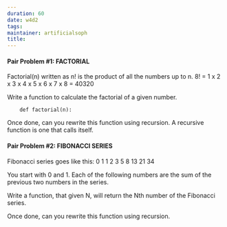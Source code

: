 ```yaml
---
duration: 60
date: w4d2
tags:
maintainer: artificialsoph
title:
---
```


#### Pair Problem #1: FACTORIAL

Factorial(n) written as n! is the product of all the numbers up to n.
8! = 1 x 2 x 3 x 4 x 5 x 6 x 7 x 8 = 40320

Write a function to calculate the factorial of a given number.

		def factorial(n):

Once done, can you rewrite this function using recursion. A recursive function is one that calls itself.

#### Pair Problem #2: FIBONACCI SERIES

Fibonacci series goes like this: 0 1 1 2 3 5 8 13 21 34

You start with 0 and 1. Each of the following numbers are the sum of the previous two numbers in the series.

Write a function, that given N, will return the Nth number of the Fibonacci series.

Once done, can you rewrite this function using recursion.
